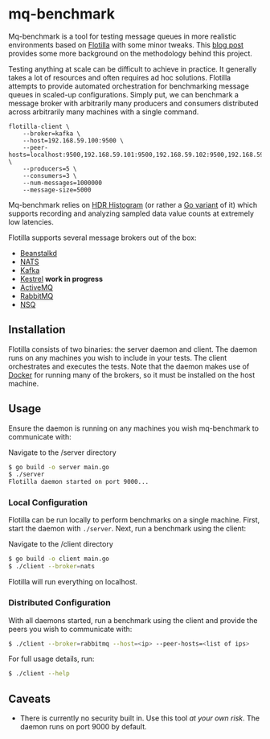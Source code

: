 # mq-benchmark
Mq-benchmark is a tool for testing message queues in more realistic environments based on [Flotilla](https://github.com/tylertreat/mq-benchmarking) with some minor tweaks. This [blog post](http://www.bravenewgeek.com/benchmark-responsibly/) provides some more background on the methodology behind this project.

Testing anything at scale can be difficult to achieve in practice. It generally takes a lot of resources and often requires ad hoc solutions. Flotilla attempts to provide automated orchestration for benchmarking message queues in scaled-up configurations. Simply put, we can benchmark a message broker with arbitrarily many producers and consumers distributed across arbitrarily many machines with a single command.

```shell
flotilla-client \
    --broker=kafka \
    --host=192.168.59.100:9500 \
    --peer-hosts=localhost:9500,192.168.59.101:9500,192.168.59.102:9500,192.168.59.103:9500 \
    --producers=5 \
    --consumers=3 \
    --num-messages=1000000
    --message-size=5000
```

Mq-benchmark relies on [HDR Histogram](http://hdrhistogram.github.io/HdrHistogram/) (or rather a [Go variant](https://github.com/codahale/hdrhistogram) of it) which supports recording and analyzing sampled data value counts at extremely low latencies.

Flotilla supports several message brokers out of the box:

- [Beanstalkd](http://kr.github.io/beanstalkd/)
- [NATS](http://nats.io/)
- [Kafka](http://kafka.apache.org/)
- [Kestrel](http://twitter.github.io/kestrel/) **work in progress**
- [ActiveMQ](http://activemq.apache.org/)
- [RabbitMQ](http://www.rabbitmq.com/)
- [NSQ](http://nsq.io/)

## Installation

Flotilla consists of two binaries: the server daemon and client. The daemon runs on any machines you wish to include in your tests. The client orchestrates and executes the tests. Note that the daemon makes use of [Docker](https://www.docker.com/) for running many of the brokers, so it must be installed on the host machine.

<!-- To install the daemon, run:

```bash
$ go get github.com/tylertreat/flotilla/flotilla-server
```

To install the client, run:

```bash
$ go get github.com/tylertreat/flotilla/flotilla-client
``` -->

## Usage

Ensure the daemon is running on any machines you wish mq-benchmark to communicate with:

Navigate to the /server directory
```bash
$ go build -o server main.go 
$ ./server
Flotilla daemon started on port 9000...
```

### Local Configuration

Flotilla can be run locally to perform benchmarks on a single machine. First, start the daemon with `./server`. Next, run a benchmark using the client:

Navigate to the /client directory
```bash
$ go build -o client main.go
$ ./client --broker=nats
```

Flotilla will run everything on localhost.

### Distributed Configuration

With all daemons started, run a benchmark using the client and provide the peers you wish to communicate with:

```bash
$ ./client --broker=rabbitmq --host=<ip> --peer-hosts=<list of ips>
```

For full usage details, run:

```bash
$ ./client --help
```

## Caveats
- There is currently no security built in. Use this tool *at your own risk*. The daemon runs on port 9000 by default.

